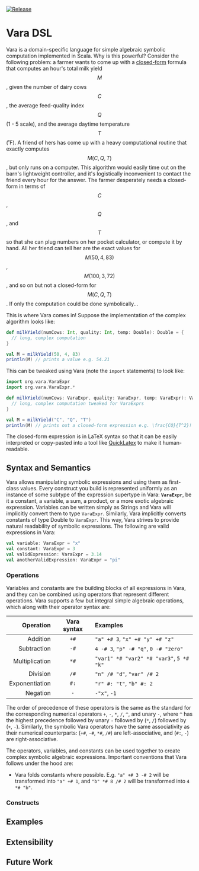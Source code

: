 [![Release](https://img.shields.io/github/v/release/unprosaiclabyrinth/vara?sort=semver)](https://github.com/unprosaiclabyrinth/Vara/releases)

# Vara DSL

Vara is a domain-specific language for simple algebraic symbolic computation implemented in Scala. Why is this powerful? Consider the following problem: a farmer wants to come up with a [closed-form](https://en.wikipedia.org/wiki/Closed-form_expression) formula that computes an hour's total milk yield $$M$$, given the number of dairy cows $$C$$, the average feed-quality index $$Q$$ (1 - 5 scale), and the average daytime temperature $$T$$ (˚F). A friend of hers has come up with a heavy computational routine that exactly computes $$M(C, Q, T)$$, but only runs on a computer. This algorithm would easily time out on the barn's lightweight controller, and it's logistically inconvenient to contact the friend every hour for the answer. The farmer desperately needs a closed-form in terms of $$C$$, $$Q$$, and $$T$$ so that she can plug numbers on her pocket calculator, or compute it by hand. All her friend can tell her are the exact values for $$M(50, 4, 83)$$, $$M(100, 3, 72)$$, and so on but not a closed-form for $$M(C, Q, T)$$. If only the computation could be done symbolically...

This is where Vara comes in! Suppose the implementation of the complex algorithm looks like:
```scala
def milkYield(numCows: Int, quality: Int, temp: Double): Double = {
  // long, complex computation
}

val M = milkYield(50, 4, 83)
println(M) // prints a value e.g. 54.21
```

This can be tweaked using Vara (note the `import` statements) to look like:
```scala
import org.vara.VaraExpr
import org.vara.VaraExpr.*

def milkYield(numCows: VaraExpr, quality: VaraExpr, temp: VaraExpr): VaraExpr = {
  // long, complex computation tweaked for VaraExprs
}

val M = milkYield("C", "Q", "T")
println(M) // prints out a closed-form expression e.g. \frac{CQ}{T^2}!
```
The closed-form expression is in LaTeX syntax so that it can be easily interpreted or copy-pasted into a tool like [QuickLatex](https://www.quicklatex.com/) to make it human-readable.

## Syntax and Semantics

Vara allows manipulating symbolic expressions and using them as first-class values. Every construct you build is represented uniformly as an instance of some subtype of the expression supertype in Vara: **`VaraExpr`**, be it a constant, a variable, a sum, a product, or a more exotic algebraic expression. Variables can be written simply as Strings and Vara will implicitly convert them to type `VaraExpr`. Similarly, Vara implicitly converts constants of type Double to `VaraExpr`. This way, Vara strives to provide natural readability of symbolic expressions. The following are valid expressions in Vara:
```scala
val variable: VaraExpr = "x"
val constant: VaraExpr = 3
val validExpression: VaraExpr = 3.14
val anotherValidExpression: VaraExpr = "pi"
```

### Operations

Variables and constants are the building blocks of all expressions in Vara, and they can be combined using operators that represent different operations. Vara supports a few but integral simple algebraic operations, which along with their operator syntax are:

|      Operation | Vara syntax | Examples                                 |
|---------------:|:-----------:|:-----------------------------------------|
|       Addition |    `+#`     | `"a" +# 3`, `"x" +# "y" +# "z"`          |
|    Subtraction |    `-#`     | `4 -# 3`, `"p" -# "q"`, `0 -# "zero"`    |
| Multiplication |    `*#`     | `"var1" *# "var2" *# "var3"`, `5 *# "k"` |
|       Division |    `/#`     | `"n" /# "d"`, `"var" /# 2`               |
| Exponentiation |    `#:`     | `"r" #: "t"`, `"b" #: 2`                 |
|       Negation |     `-`     | `-"x"`, `-1`                             |

The order of precedence of these operators is the same as the standard for the corresponding numerical operators `+`, `-`, `*`, `/`, `^`, and unary `-`, where `^` has the highest precedence followed by unary `-` followed by (`*`, `/`) followed by (`+`, `-`). Similarly, the symbolic Vara operators have the same associativity as their numerical counterparts: (`+#`, `-#`, `*#`, `/#`) are left-associative, and (`#:`, `-`) are right-associative.

The operators, variables, and constants can be used together to create complex symbolic algebraic expressions. Important conventions that Vara follows under the hood are:
+ Vara folds constants where possible. E.g. `"a" +# 3 -# 2` will be transformed into `"a" +# 1`, and `"b" *# 8 /# 2` will be transformed into `4 *# "b"`.

### Constructs

## Examples

## Extensibility

## Future Work
